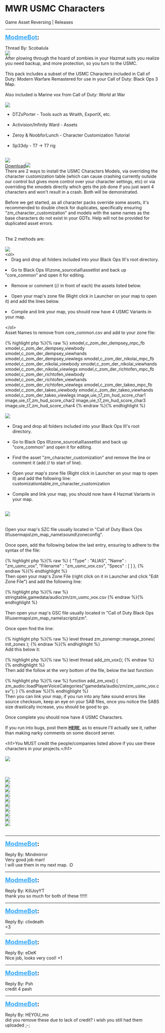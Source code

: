 # MWR USMC Characters
Game Asset Reversing | Releases

---
<strong style="font-size: 1.4em;"><span style="text-decoration: underline;text-decoration-color: #34a7f9;"><span style="color:#34a7f9;">ModmeBot</span></span>:</strong>

<p>Thread By: Scobalula<br /><img style="max-width: 500px;" src="https://i.imgur.com/HoR2bv9.png"><br />After plowing through the hoard of zombies in your Hazmat suits you realize you need backup, and more protection, so you turn to the USMC.<br /> <br />This pack includes a subset of the USMC Characters included in Call of Duty: Modern Warfare Remastered for use in your Call of Duty: Black Ops 3 Map. <br /> <br />Also included is Marine vox from Call of Duty: World at War<br /> <br /><img style="max-width: 500px;" src="https://i.imgur.com/J1EWGfp.png"><br /><ul><li>DTZxPorter - Tools such as Wraith, ExportX, etc.<br /><br /><li>Activision/Infinity Ward - Assets<br /><br /><li>Zeroy &amp; NoobforLunch - Character Customization Tutorial<br /><br /><li>Sp33dy - T7 -&gt; T7 rig<br /><br /></li></li></li></li></ul><img style="max-width: 500px;" src="https://i.imgur.com/YrqmDpd.png"><br /><a href="https://mega.nz/#!M3hUmQQJ!CkoV27jShvSegCB3vFDLmOOhCIlL-qgNdiN5PBzcKzQ">Download</a><img style="max-width: 500px;" src="https://i.imgur.com/53xOuh2.png"><br />There are 2 ways to install the USMC Characters Models, via overriding the character customization table (which can cause crashing currently outside our control but gives more control over your character settings, etc) or via overriding the xmodels directly which gets the job done if you just want 4 characters and won&#39;t result in a crash. Both will be demonstrated.<br /> <br />Before we get started, as all character packs override some assets, it&#39;s recommended to double check for duplicates, specifically ensuring &quot;zm_character_customization&quot; and models with the same names as the base characters do not exist in your GDTs. Help will not be provided for duplicated asset errors.<br /> <br /> <br />The 2 methods are:<br /> <br /><img style="max-width: 500px;" src="https://i.imgur.com/huZc2mz.png"><br />&lt;ol&gt;<li>Drag and drop all folders included into your Black Ops III&#39;s root directory.<br /><br /><li>Go to Black Ops III\zone_source\all\assetlist and back up &quot;core_common&quot; and open it for editing.<br /><br /><li>Remove or comment (// in front of each) the assets listed below.<br /><br /><li>Open your map&#39;s zone file (Right click in Launcher on your map to open it) and add the lines below.<br /><br /><li>Compile and link your map, you should now have 4 USMC Variants in your map.<br /><br />&lt;/ol&gt; <br />Asset Names to remove from core_common.csv and add to your zone file:<br /> <br />{% highlight php %}{% raw %}
xmodel,c_zom_der_dempsey_mpc_fb
xmodel,c_zom_der_dempsey_viewbody
xmodel,c_zom_der_dempsey_viewhands
xmodel,c_zom_der_dempsey_viewlegs
xmodel,c_zom_der_nikolai_mpc_fb
xmodel,c_zom_der_nikolai_viewbody
xmodel,c_zom_der_nikolai_viewhands
xmodel,c_zom_der_nikolai_viewlegs
xmodel,c_zom_der_richtofen_mpc_fb
xmodel,c_zom_der_richtofen_viewbody
xmodel,c_zom_der_richtofen_viewhands
xmodel,c_zom_der_richtofen_viewlegs
xmodel,c_zom_der_takeo_mpc_fb
xmodel,c_zom_der_takeo_viewbody
xmodel,c_zom_der_takeo_viewhands
xmodel,c_zom_der_takeo_viewlegs
image,uie_t7_zm_hud_score_char1
image,uie_t7_zm_hud_score_char2
image,uie_t7_zm_hud_score_char3
image,uie_t7_zm_hud_score_char4
{% endraw %}{% endhighlight %}
 <br /> <br /><img style="max-width: 500px;" src="https://i.imgur.com/Xv7g0PV.png"><br /> <br /><ul><li>Drag and drop all folders included into your Black Ops III&#39;s root directory.<br /><br /><li>Go to Black Ops III\zone_source\all\assetlist and back up &quot;core_common&quot; and open it for editing.<br /><br /><li>Find the asset &quot;zm_character_customization&quot; and remove the line or comment it (add // to start of line).<br /><br /><li>Open your map&#39;s zone file (Right click in Launcher on your map to open it) and add the following line: customizationtable,zm_character_customization<br /><br /><li>Compile and link your map, you should now have 4 Hazmat Variants in your map.<br /><br /></li></li></li></li></li></ul><img style="max-width: 500px;" src="https://i.imgur.com/9HmyzAu.png"><br /> <br /> <br />Open your map&#39;s SZC file usually located in &quot;Call of Duty Black Ops III\usermaps\zm_map_name\sound\zoneconfig&quot;.<br /> <br />Once open, add the following below the last entry, ensuring to adhere to the syntax of the file:<br /> <br />{% highlight php %}{% raw %}
{
    "Type" : "ALIAS",
    "Name" : "zm_usmc_vox",
    "Filename" : "zm_usmc_vox.csv",
    "Specs" : [ ] 
},
{% endraw %}{% endhighlight %}
 <br />Then open your map&#39;s Zone File (right click on it in Launcher and click &quot;Edit Zone File&quot;) and add the following line:<br /> <br />{% highlight php %}{% raw %}
stringtable,gamedata/audio/zm/zm_usmc_vox.csv
{% endraw %}{% endhighlight %}
 <br /> <br />Then open your map&#39;s GSC file usually located in &quot;Call of Duty Black Ops III\usermaps\zm_map_name\scripts\zm&quot;.<br /> <br />Once open find the line:<br /> <br />{% highlight php %}{% raw %}
level thread zm_zonemgr::manage_zones( init_zones );
{% endraw %}{% endhighlight %}
 <br />Add this below it:<br /> <br />{% highlight php %}{% raw %}
level thread add_zm_vox();
{% endraw %}{% endhighlight %}
 <br />Then add the follow at the very bottom of the file, below the last function:<br /> <br />{% highlight php %}{% raw %}
function add_zm_vox()
{
	zm_audio::loadPlayerVoiceCategories("gamedata/audio/zm/zm_usmc_vox.csv");
}
{% endraw %}{% endhighlight %}
 <br />Then you can link your map, if you run into any fake sound errors like source checksum, keep an eye on your SAB files, once you notice the SABS size drastically increase, you should be good to go.<br /> <br />Once complete you should now have 4 USMC Characters. <br /> <br />If you run into bugs, post them <span style="text-decoration: underline"><strong>HERE</strong></span>, as to ensure I&#39;ll actually see it, rather than making narky comments on some discord server.<br /> <br />&lt;h1&gt;You MUST credit the people/companies listed above if you use these characters in your projects.&lt;/h1&gt;<br /> <br /><img style="max-width: 500px;" src="https://i.imgur.com/x3vI5hE.png"><br /> <br /> <br /><br />
<img style="max-width: 500px;" src="https://i.imgur.com/O2GBN0T.jpg"><br /><img style="max-width: 500px;" src="https://i.imgur.com/RqEwD4r.jpg"><br /><img style="max-width: 500px;" src="https://i.imgur.com/exqhxNd.jpg"><br /><img style="max-width: 500px;" src="https://i.imgur.com/1A2A0JF.jpg"><br /><img style="max-width: 500px;" src="https://i.imgur.com/Ha5MiU2.jpg"><br /><img style="max-width: 500px;" src="https://i.imgur.com/c9YvEX8.jpg"><br /><img style="max-width: 500px;" src="https://i.imgur.com/TCFrJ6A.jpg"><br /><img style="max-width: 500px;" src="https://i.imgur.com/kTcEiR6.jpg"><br /><img style="max-width: 500px;" src="https://i.imgur.com/GbL4jUe.jpg"><br /><img style="max-width: 500px;" src="https://i.imgur.com/WWpkN0e.jpg"><br /> <br />
</li></li></li></li></li></p>

---
<strong style="font-size: 1.4em;"><span style="text-decoration: underline;text-decoration-color: #34a7f9;"><span style="color:#34a7f9;">ModmeBot</span></span>:</strong>

<p>Reply By: Mindmirror<br />Very good job man!<br />I will use them in my next map. :D</p>

---
<strong style="font-size: 1.4em;"><span style="text-decoration: underline;text-decoration-color: #34a7f9;"><span style="color:#34a7f9;">ModmeBot</span></span>:</strong>

<p>Reply By: KillJoyYT<br />thank you so much for both of these !!!!!!</p>

---
<strong style="font-size: 1.4em;"><span style="text-decoration: underline;text-decoration-color: #34a7f9;"><span style="color:#34a7f9;">ModmeBot</span></span>:</strong>

<p>Reply By: clixdeath<br />&lt;3</p>

---
<strong style="font-size: 1.4em;"><span style="text-decoration: underline;text-decoration-color: #34a7f9;"><span style="color:#34a7f9;">ModmeBot</span></span>:</strong>

<p>Reply By: eDeK<br />Nice job, looks very cool! +1</p>

---
<strong style="font-size: 1.4em;"><span style="text-decoration: underline;text-decoration-color: #34a7f9;"><span style="color:#34a7f9;">ModmeBot</span></span>:</strong>

<p>Reply By: Psh<br />credit 4 pash</p>

---
<strong style="font-size: 1.4em;"><span style="text-decoration: underline;text-decoration-color: #34a7f9;"><span style="color:#34a7f9;">ModmeBot</span></span>:</strong>

<p>Reply By: HEYOU_mo<br />did you remove these due to lack of credit? i wish you still had them uploaded ;-;</p>
